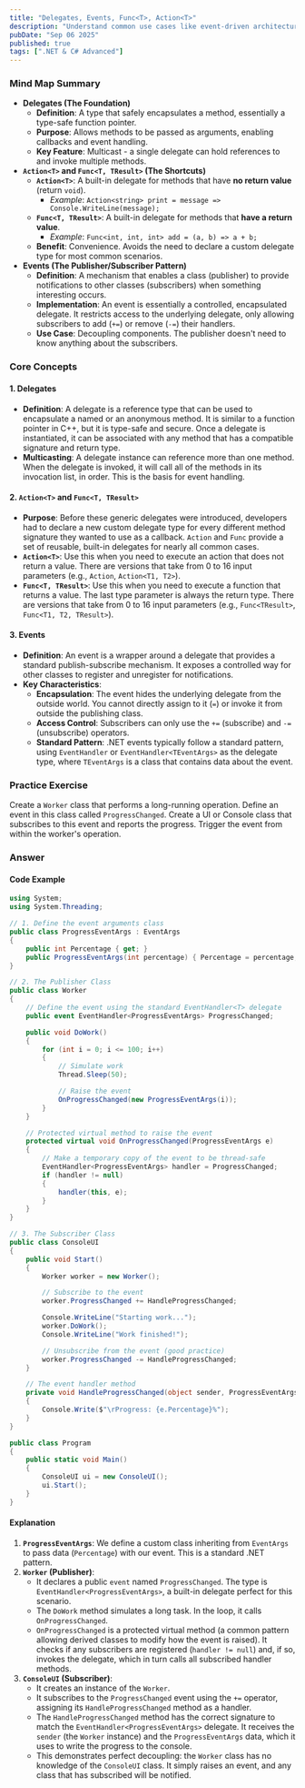 ```yaml
---
title: "Delegates, Events, Func<T>, Action<T>"
description: "Understand common use cases like event-driven architecture and callbacks."
pubDate: "Sep 06 2025"
published: true
tags: [".NET & C# Advanced"]
---
```


### Mind Map Summary

- **Delegates (The Foundation)**
  - **Definition**: A type that safely encapsulates a method, essentially a type-safe function pointer.
  - **Purpose**: Allows methods to be passed as arguments, enabling callbacks and event handling.
  - **Key Feature**: Multicast - a single delegate can hold references to and invoke multiple methods.
- **`Action<T>` and `Func<T, TResult>` (The Shortcuts)**
  - **`Action<T>`**: A built-in delegate for methods that have **no return value** (return `void`).
    - *Example*: `Action<string> print = message => Console.WriteLine(message);`
  - **`Func<T, TResult>`**: A built-in delegate for methods that **have a return value**.
    - *Example*: `Func<int, int, int> add = (a, b) => a + b;`
  - **Benefit**: Convenience. Avoids the need to declare a custom delegate type for most common scenarios.
- **Events (The Publisher/Subscriber Pattern)**
  - **Definition**: A mechanism that enables a class (publisher) to provide notifications to other classes (subscribers) when something interesting occurs.
  - **Implementation**: An event is essentially a controlled, encapsulated delegate. It restricts access to the underlying delegate, only allowing subscribers to add (`+=`) or remove (`-=`) their handlers.
  - **Use Case**: Decoupling components. The publisher doesn't need to know anything about the subscribers.

### Core Concepts

#### 1. Delegates
- **Definition**: A delegate is a reference type that can be used to encapsulate a named or an anonymous method. It is similar to a function pointer in C++, but it is type-safe and secure. Once a delegate is instantiated, it can be associated with any method that has a compatible signature and return type.
- **Multicasting**: A delegate instance can reference more than one method. When the delegate is invoked, it will call all of the methods in its invocation list, in order. This is the basis for event handling.

#### 2. `Action<T>` and `Func<T, TResult>`
- **Purpose**: Before these generic delegates were introduced, developers had to declare a new custom delegate type for every different method signature they wanted to use as a callback. `Action` and `Func` provide a set of reusable, built-in delegates for nearly all common cases.
- **`Action<T>`**: Use this when you need to execute an action that does not return a value. There are versions that take from 0 to 16 input parameters (e.g., `Action`, `Action<T1, T2>`).
- **`Func<T, TResult>`**: Use this when you need to execute a function that returns a value. The last type parameter is always the return type. There are versions that take from 0 to 16 input parameters (e.g., `Func<TResult>`, `Func<T1, T2, TResult>`).

#### 3. Events
- **Definition**: An event is a wrapper around a delegate that provides a standard publish-subscribe mechanism. It exposes a controlled way for other classes to register and unregister for notifications.
- **Key Characteristics**:
  - **Encapsulation**: The event hides the underlying delegate from the outside world. You cannot directly assign to it (`=`) or invoke it from outside the publishing class.
  - **Access Control**: Subscribers can only use the `+=` (subscribe) and `-=` (unsubscribe) operators.
  - **Standard Pattern**: .NET events typically follow a standard pattern, using `EventHandler` or `EventHandler<TEventArgs>` as the delegate type, where `TEventArgs` is a class that contains data about the event.

### Practice Exercise

Create a `Worker` class that performs a long-running operation. Define an event in this class called `ProgressChanged`. Create a UI or Console class that subscribes to this event and reports the progress. Trigger the event from within the worker's operation.

### Answer

#### Code Example

```csharp
using System;
using System.Threading;

// 1. Define the event arguments class
public class ProgressEventArgs : EventArgs
{
    public int Percentage { get; }
    public ProgressEventArgs(int percentage) { Percentage = percentage; }
}

// 2. The Publisher Class
public class Worker
{
    // Define the event using the standard EventHandler<T> delegate
    public event EventHandler<ProgressEventArgs> ProgressChanged;

    public void DoWork()
    {
        for (int i = 0; i <= 100; i++)
        {
            // Simulate work
            Thread.Sleep(50);

            // Raise the event
            OnProgressChanged(new ProgressEventArgs(i));
        }
    }

    // Protected virtual method to raise the event
    protected virtual void OnProgressChanged(ProgressEventArgs e)
    {
        // Make a temporary copy of the event to be thread-safe
        EventHandler<ProgressEventArgs> handler = ProgressChanged;
        if (handler != null)
        {
            handler(this, e);
        }
    }
}

// 3. The Subscriber Class
public class ConsoleUI
{
    public void Start()
    {
        Worker worker = new Worker();

        // Subscribe to the event
        worker.ProgressChanged += HandleProgressChanged;

        Console.WriteLine("Starting work...");
        worker.DoWork();
        Console.WriteLine("Work finished!");

        // Unsubscribe from the event (good practice)
        worker.ProgressChanged -= HandleProgressChanged;
    }

    // The event handler method
    private void HandleProgressChanged(object sender, ProgressEventArgs e)
    {
        Console.Write($"\rProgress: {e.Percentage}%");
    }
}

public class Program
{
    public static void Main()
    {
        ConsoleUI ui = new ConsoleUI();
        ui.Start();
    }
}
```

#### Explanation

1.  **`ProgressEventArgs`**: We define a custom class inheriting from `EventArgs` to pass data (`Percentage`) with our event. This is a standard .NET pattern.
2.  **`Worker` (Publisher)**: 
    -   It declares a public `event` named `ProgressChanged`. The type is `EventHandler<ProgressEventArgs>`, a built-in delegate perfect for this scenario.
    -   The `DoWork` method simulates a long task. In the loop, it calls `OnProgressChanged`.
    -   `OnProgressChanged` is a protected virtual method (a common pattern allowing derived classes to modify how the event is raised). It checks if any subscribers are registered (`handler != null`) and, if so, invokes the delegate, which in turn calls all subscribed handler methods.
3.  **`ConsoleUI` (Subscriber)**:
    -   It creates an instance of the `Worker`.
    -   It subscribes to the `ProgressChanged` event using the `+=` operator, assigning its `HandleProgressChanged` method as a handler.
    -   The `HandleProgressChanged` method has the correct signature to match the `EventHandler<ProgressEventArgs>` delegate. It receives the `sender` (the `Worker` instance) and the `ProgressEventArgs` data, which it uses to write the progress to the console.
    -   This demonstrates perfect decoupling: the `Worker` class has no knowledge of the `ConsoleUI` class. It simply raises an event, and any class that has subscribed will be notified.